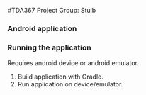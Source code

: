 #TDA367 Project Group: Stulb
### Android application

### Running the application
Requires android device or android emulator.
1. Build application with Gradle.
2. Run application on device/emulator.
